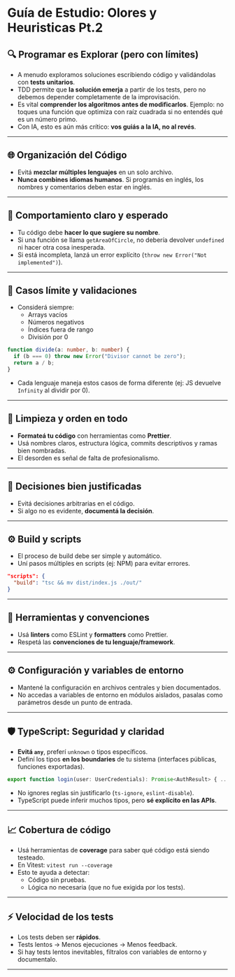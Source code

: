 # Guía de Estudio: Olores y Heuristicas Pt.2

## 🔍 Programar es Explorar (pero con límites)

- A menudo exploramos soluciones escribiendo código y validándolas con **tests unitarios**.
- TDD permite que **la solución emerja** a partir de los tests, pero no debemos depender completamente de la improvisación.
- Es vital **comprender los algoritmos antes de modificarlos**. Ejemplo: no toques una función que optimiza con raíz cuadrada si no entendés qué es un número primo.
- Con IA, esto es aún más crítico: **vos guiás a la IA, no al revés**.

---

## 🌐 Organización del Código

- Evitá **mezclar múltiples lenguajes** en un solo archivo.
- **Nunca combines idiomas humanos**. Si programás en inglés, los nombres y comentarios deben estar en inglés.

---

## 🧩 Comportamiento claro y esperado

- Tu código debe **hacer lo que sugiere su nombre**.
- Si una función se llama `getAreaOfCircle`, no debería devolver `undefined` ni hacer otra cosa inesperada.
- Si está incompleta, lanzá un error explícito (`throw new Error("Not implemented")`).

---

## 🧪 Casos límite y validaciones

- Considerá siempre:
  - Arrays vacíos
  - Números negativos
  - Índices fuera de rango
  - División por 0

```ts
function divide(a: number, b: number) {
  if (b === 0) throw new Error("Divisor cannot be zero");
  return a / b;
}
```

- Cada lenguaje maneja estos casos de forma diferente (ej: JS devuelve `Infinity` al dividir por 0).

---

## 🧼 Limpieza y orden en todo

- **Formateá tu código** con herramientas como **Prettier**.
- Usá nombres claros, estructura lógica, commits descriptivos y ramas bien nombradas.
- El desorden es señal de falta de profesionalismo.

---

## 💭 Decisiones bien justificadas

- Evitá decisiones arbitrarias en el código.
- Si algo no es evidente, **documentá la decisión**.

---

## ⚙️ Build y scripts

- El proceso de build debe ser simple y automático.
- Uní pasos múltiples en scripts (ej: NPM) para evitar errores.

```json
"scripts": {
  "build": "tsc && mv dist/index.js ./out/"
}
```

---

## 🧰 Herramientas y convenciones

- Usá **linters** como ESLint y **formatters** como Prettier.
- Respetá las **convenciones de tu lenguaje/framework**.

---

## ⚙️ Configuración y variables de entorno

- Mantené la configuración en archivos centrales y bien documentados.
- No accedas a variables de entorno en módulos aislados, pasalas como parámetros desde un punto de entrada.

---

## 🛡️ TypeScript: Seguridad y claridad

- **Evitá `any`**, preferí `unknown` o tipos específicos.
- Definí los tipos **en los boundaries** de tu sistema (interfaces públicas, funciones exportadas).

```ts
export function login(user: UserCredentials): Promise<AuthResult> { ... }
```

- No ignores reglas sin justificarlo (`ts-ignore`, `eslint-disable`).
- TypeScript puede inferir muchos tipos, pero **sé explícito en las APIs**.

---

## 📈 Cobertura de código

- Usá herramientas de **coverage** para saber qué código está siendo testeado.
- En Vitest: `vitest run --coverage`
- Esto te ayuda a detectar:
  - Código sin pruebas.
  - Lógica no necesaria (que no fue exigida por los tests).

---

## ⚡ Velocidad de los tests

- Los tests deben ser **rápidos**.
- Tests lentos → Menos ejecuciones → Menos feedback.
- Si hay tests lentos inevitables, filtralos con variables de entorno y documentalo.

---
